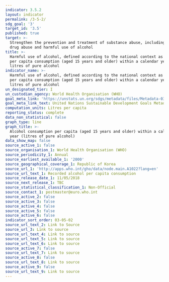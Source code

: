 ```yaml
---
indicator: 3.5.2
layout: indicator
permalink: /3-5-2/
sdg_goal: '3'
target_id: '3.5'
published: true
target: >-
  Strengthen the prevention and treatment of substance abuse, including narcotic
  drug abuse and harmful use of alcohol
title: >-
  Harmful use of alcohol, defined according to the national context as alcohol
  per capita consumption (aged 15 years and older) within a calendar year in
  litres of pure alcohol
indicator_name: >-
  Harmful use of alcohol, defined according to the national context as alcohol
  per capita consumption (aged 15 years and older) within a calendar year in
  litres of pure alcohol
un_designated_tier: I
un_custodian_agency: World Health Organisation (WHO)
goal_meta_link: 'https://unstats.un.org/sdgs/metadata/files/Metadata-03-05-02.pdf'
goal_meta_link_text: United Nations Sustainable Development Goals Metadata (PDF 214 KB)
computation_units: Litres per capita
reporting_status: complete
data_non_statistical: false
graph_type: line
graph_title: >-
  Alcohol consumption per capita (aged 15 years and older) within a calendar
  year (litres of pure alcohol)
data_show_map: false
source_active_1: false
source_organisation_1: World Health Organisation (WHO)
source_periodicity_1: Annual
source_earliest_available_1: '2000'
source_geographical_coverage_1: Republic of Korea
source_url_1: 'http://apps.who.int/gho/data/node.main.A1022?lang=en'
source_url_text_1: Recorded alcohol per capita consumption
source_release_date_1: 11/05/2018
source_next_release_1: TBC
source_statistical_classification_1: Non-Official
source_contact_1: postmaster@euro.who.int
source_active_2: false
source_active_3: false
source_active_4: false
source_active_5: false
source_active_6: false
indicator_sort_order: 03-05-02
source_url_text_2: Link to Source
source_url_3: Link to source
source_url_text_4: Link to source
source_url_text_5: Link to source
source_url_text_6: Link to source
source_active_7: false
source_url_text_7: Link to source
source_active_8: false
source_url_text_8: Link to source
source_active_9: false
source_url_text_9: Link to source
---
```

